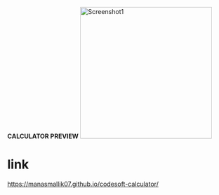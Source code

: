 **CALCULATOR PREVIEW**
<img src="![Screenshot 2024-10-24 014622](https://github.com/user-attachments/assets/43660804-410f-41c9-852a-c769b652df32)
" alt="Screenshot1" width="300"/>
# link
 https://manasmallik07.github.io/codesoft-calculator/
